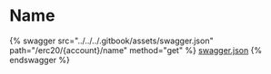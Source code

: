 # Name

{% swagger src="../../../.gitbook/assets/swagger.json" path="/erc20/{account}/name" method="get" %}
[swagger.json](../../../.gitbook/assets/swagger.json)
{% endswagger %}
